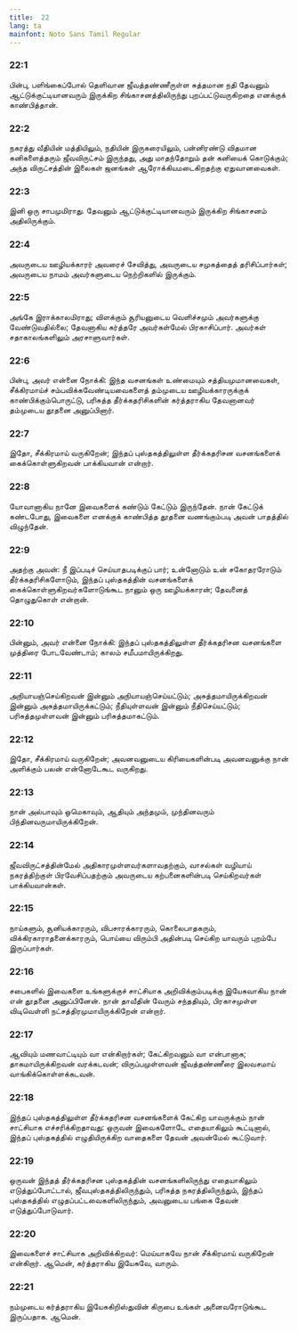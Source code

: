 ```yaml
---
title:  22
lang: ta
mainfont: Noto Sans Tamil Regular
---
```


###  22:1

பின்பு, பளிங்கைப்போல் தெளிவான ஜீவத்தண்ணீருள்ள சுத்தமான நதி தேவனும் ஆட்டுக்குட்டியானவரும் இருக்கிற சிங்காசனத்திலிருந்து புறப்பட்டுவருகிறதை எனக்குக் காண்பித்தான்.

###  22:2

நகரத்து வீதியின் மத்தியிலும், நதியின் இருகரையிலும், பன்னிரண்டு விதமான கனிகளைத்தரும் ஜீவவிருட்சம் இருந்தது, அது மாதந்தோறும் தன் கனியைக் கொடுக்கும்; அந்த விருட்சத்தின் இலைகள் ஜனங்கள் ஆரோக்கியமடைகிறதற்கு ஏதுவானவைகள்.

###  22:3

இனி ஒரு சாபமுமிராது. தேவனும் ஆட்டுக்குட்டியானவரும் இருக்கிற சிங்காசனம் அதிலிருக்கும்.

###  22:4

அவருடைய ஊழியக்காரர் அவரைச் சேவித்து, அவருடைய சமுகத்தைத் தரிசிப்பார்கள்; அவருடைய நாமம் அவர்களுடைய நெற்றிகளில் இருக்கும்.

###  22:5

அங்கே இராக்காலமிராது; விளக்கும் சூரியனுடைய வெளிச்சமும் அவர்களுக்கு வேண்டுவதில்லை; தேவனாகிய கர்த்தரே அவர்கள்மேல் பிரகாசிப்பார். அவர்கள் சதாகாலங்களிலும் அரசாளுவார்கள்.

###  22:6

பின்பு, அவர் என்னை நோக்கி: இந்த வசனங்கள் உண்மையும் சத்தியமுமானவைகள், சீக்கிரமாய்ச் சம்பவிக்கவேண்டியவைகளைத் தம்முடைய ஊழியக்காரருக்குக் காண்பிக்கும்பொருட்டு, பரிசுத்த தீர்க்கதரிசிகளின் கர்த்தராகிய தேவனானவர் தம்முடைய தூதனை அனுப்பினார்.

###  22:7

இதோ, சீக்கிரமாய் வருகிறேன்; இந்தப் புஸ்தகத்திலுள்ள தீர்க்கதரிசன வசனங்களைக் கைக்கொள்ளுகிறவன் பாக்கியவான் என்றார்.

###  22:8

யோவானாகிய நானே இவைகளைக் கண்டும் கேட்டும் இருந்தேன். நான் கேட்டுக் கண்டபோது, இவைகளை எனக்குக் காண்பித்த தூதனை வணங்கும்படி அவன் பாதத்தில் விழுந்தேன்.

###  22:9

அதற்கு அவன்: நீ இப்படிச் செய்யாதபடிக்குப் பார்; உன்னோடும் உன் சகோதரரோடும் தீர்க்கதரிசிகளோடும், இந்தப் புஸ்தகத்தின் வசனங்களைக் கைக்கொள்ளுகிறவர்களோடுங்கூட நானும் ஒரு ஊழியக்காரன்; தேவனைத் தொழுதுகொள் என்றான்.

###  22:10

பின்னும், அவர் என்னை நோக்கி: இந்தப் புஸ்தகத்திலுள்ள தீர்க்கதரிசன வசனங்களை முத்திரை போடவேண்டாம்; காலம் சமீபமாயிருக்கிறது.

###  22:11

அநியாயஞ்செய்கிறவன் இன்னும் அநியாயஞ்செய்யட்டும்; அசுத்தமாயிருக்கிறவன் இன்னும் அசுத்தமாயிருக்கட்டும்; நீதியுள்ளவன் இன்னும் நீதிசெய்யட்டும்; பரிசுத்தமுள்ளவன் இன்னும் பரிசுத்தமாகட்டும்.

###  22:12

இதோ, சீக்கிரமாய் வருகிறேன்; அவனவனுடைய கிரியைகளின்படி அவனவனுக்கு நான் அளிக்கும் பலன் என்னோடேகூட வருகிறது.

###  22:13

நான் அல்பாவும் ஒமெகாவும், ஆதியும் அந்தமும், முந்தினவரும் பிந்தினவருமாயிருக்கிறேன்.

###  22:14

ஜீவவிருட்சத்தின்மேல் அதிகாரமுள்ளவர்களாவதற்கும், வாசல்கள் வழியாய் நகரத்திற்குள் பிரவேசிப்பதற்கும் அவருடைய கற்பனைகளின்படி செய்கிறவர்கள் பாக்கியவான்கள்.

###  22:15

நாய்களும், சூனியக்காரரும், விபசாரக்காரரும், கொலைபாதகரும், விக்கிரகாராதனைக்காரரும், பொய்யை விரும்பி அதின்படி செய்கிற யாவரும் புறம்பே இருப்பார்கள்.

###  22:16

சபைகளில் இவைகளை உங்களுக்குச் சாட்சியாக அறிவிக்கும்படிக்கு இயேசுவாகிய நான் என் தூதனை அனுப்பினேன். நான் தாவீதின் வேரும் சந்ததியும், பிரகாசமுள்ள விடிவெள்ளி நட்சத்திரமுமாயிருக்கிறேன் என்றார்.

###  22:17

ஆவியும் மணவாட்டியும் வா என்கிறார்கள்; கேட்கிறவனும் வா என்பானாக; தாகமாயிருக்கிறவன் வரக்கடவன்; விருப்பமுள்ளவன் ஜீவத்தண்ணீரை இலவசமாய் வாங்கிக்கொள்ளக்கடவன்.

###  22:18

இந்தப் புஸ்தகத்திலுள்ள தீர்க்கதரிசன வசனங்களைக் கேட்கிற யாவருக்கும் நான் சாட்சியாக எச்சரிக்கிறதாவது: ஒருவன் இவைகளோடே எதையாகிலும் கூட்டினால், இந்தப் புஸ்தகத்தில் எழுதியிருக்கிற வாதைகளை தேவன் அவன்மேல் கூட்டுவார்.

###  22:19

ஒருவன் இந்தத் தீர்க்கதரிசன புஸ்தகத்தின் வசனங்களிலிருந்து எதையாகிலும் எடுத்துப்போட்டால், ஜீவபுஸ்தகத்திலிருந்தும், பரிசுத்த நகரத்திலிருந்தும், இந்தப் புஸ்தகத்தில் எழுதப்பட்டவைகளிலிருந்தும், அவனுடைய பங்கை தேவன் எடுத்துப்போடுவார்.

###  22:20

இவைகளைச் சாட்சியாக அறிவிக்கிறவர்: மெய்யாகவே நான் சீக்கிரமாய் வருகிறேன் என்கிறார். ஆமென், கர்த்தராகிய இயேசுவே, வாரும்.

###  22:21

நம்முடைய கர்த்தராகிய இயேசுகிறிஸ்துவின் கிருபை உங்கள் அனைவரோடுங்கூட இருப்பதாக. ஆமென்.

